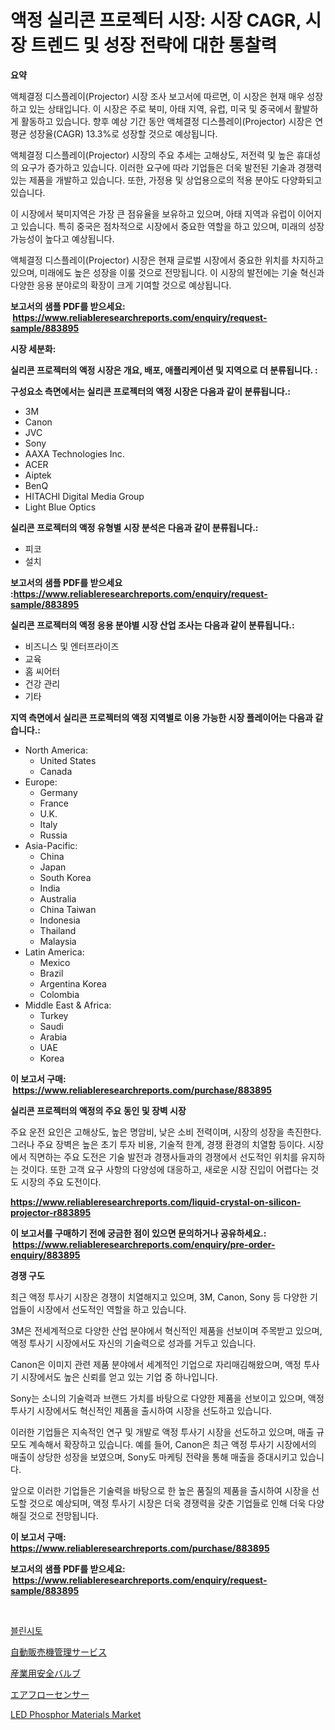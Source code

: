 <p><h1>액정 실리콘 프로젝터 시장: 시장 CAGR, 시장 트렌드 및 성장 전략에 대한 통찰력</h1></p><p><strong>요약</strong></p>
<p><p>액체결정 디스플레이(Projector) 시장 조사 보고서에 따르면, 이 시장은 현재 매우 성장하고 있는 상태입니다. 이 시장은 주로 북미, 아태 지역, 유럽, 미국 및 중국에서 활발하게 활동하고 있습니다. 향후 예상 기간 동안 액체결정 디스플레이(Projector) 시장은 연평균 성장율(CAGR) 13.3%로 성장할 것으로 예상됩니다.</p><p>액체결정 디스플레이(Projector) 시장의 주요 추세는 고해상도, 저전력 및 높은 휴대성의 요구가 증가하고 있습니다. 이러한 요구에 따라 기업들은 더욱 발전된 기술과 경쟁력 있는 제품을 개발하고 있습니다. 또한, 가정용 및 상업용으로의 적용 분야도 다양화되고 있습니다.</p><p>이 시장에서 북미지역은 가장 큰 점유율을 보유하고 있으며, 아태 지역과 유럽이 이어지고 있습니다. 특히 중국은 점차적으로 시장에서 중요한 역할을 하고 있으며, 미래의 성장 가능성이 높다고 예상됩니다.</p><p>액체결정 디스플레이(Projector) 시장은 현재 글로벌 시장에서 중요한 위치를 차지하고 있으며, 미래에도 높은 성장을 이룰 것으로 전망됩니다. 이 시장의 발전에는 기술 혁신과 다양한 응용 분야로의 확장이 크게 기여할 것으로 예상됩니다.</p></p>
<p><strong>보고서의 샘플 PDF를 받으세요: &nbsp;<a href="https://www.reliableresearchreports.com/enquiry/request-sample/883895">https://www.reliableresearchreports.com/enquiry/request-sample/883895</a></strong></p>
<p><strong>시장 세분화:</strong></p>
<p><strong> 실리콘 프로젝터의 액정 시장은 개요, 배포, 애플리케이션 및 지역으로 더 분류됩니다. :</strong></p>
<p><strong>구성요소 측면에서는 실리콘 프로젝터의 액정 시장은 다음과 같이 분류됩니다.:</strong></p>
<p><ul><li>3M</li><li>Canon</li><li>JVC</li><li>Sony</li><li>AAXA Technologies Inc.</li><li>ACER</li><li>Aiptek</li><li>BenQ</li><li>HITACHI Digital Media Group</li><li>Light Blue Optics</li></ul></p>
<p><strong> 실리콘 프로젝터의 액정 유형별 시장 분석은 다음과 같이 분류됩니다.:</strong></p>
<p><ul><li>피코</li><li>설치</li></ul></p>
<p><strong>보고서의 샘플 PDF를 받으세요 :<a href="https://www.reliableresearchreports.com/enquiry/request-sample/883895">https://www.reliableresearchreports.com/enquiry/request-sample/883895</a></strong></p>
<p><strong> 실리콘 프로젝터의 액정 응용 분야별 시장 산업 조사는 다음과 같이 분류됩니다.:</strong></p>
<p><ul><li>비즈니스 및 엔터프라이즈</li><li>교육</li><li>홈 씨어터</li><li>건강 관리</li><li>기타</li></ul></p>
<p><strong>지역 측면에서 실리콘 프로젝터의 액정 지역별로 이용 가능한 시장 플레이어는 다음과 같습니다.:</strong></p>
<p><ul>
    <li>
        North America:
        <ul>
            <li>United States</li>
            <li>Canada</li>
        </ul>
    </li>
    <li>
        Europe:
        <ul>
            <li>Germany</li>
            <li>France</li>
            <li>U.K.</li>
            <li>Italy</li>
            <li>Russia</li>
        </ul>
    </li>
    <li>
        Asia-Pacific:
        <ul>
            <li>China</li>
            <li>Japan</li>
            <li>South Korea</li>
            <li>India</li>
            <li>Australia</li>
            <li>China Taiwan</li>
            <li>Indonesia</li>
            <li>Thailand</li>
            <li>Malaysia</li>
        </ul>
    </li>
    <li>
        Latin America:
        <ul>
            <li>Mexico</li>
            <li>Brazil</li>
            <li>Argentina Korea</li>
            <li>Colombia</li>
        </ul>
    </li>
    <li>
        Middle East & Africa:
        <ul>
            <li>Turkey</li>
            <li>Saudi</li>
            <li>Arabia</li>
            <li>UAE</li>
            <li>Korea</li>
        </ul>
    </li>
    </ul></p>
<p><strong>이 보고서 구매: &nbsp;<a href="https://www.reliableresearchreports.com/purchase/883895">https://www.reliableresearchreports.com/purchase/883895</a></strong></p>
<p><strong>실리콘 프로젝터의 액정의 주요 동인 및 장벽 시장</strong></p>
<p><p>주요 운전 요인은 고해상도, 높은 명암비, 낮은 소비 전력이며, 시장의 성장을 촉진한다. 그러나 주요 장벽은 높은 초기 투자 비용, 기술적 한계, 경쟁 환경의 치열함 등이다. 시장에서 직면하는 주요 도전은 기술 발전과 경쟁사들과의 경쟁에서 선도적인 위치를 유지하는 것이다. 또한 고객 요구 사항의 다양성에 대응하고, 새로운 시장 진입이 어렵다는 것도 시장의 주요 도전이다.</p></p>
<p><strong><a href="https://www.reliableresearchreports.com/liquid-crystal-on-silicon-projector-r883895">https://www.reliableresearchreports.com/liquid-crystal-on-silicon-projector-r883895</a></strong></p>
<p><strong>이 보고서를 구매하기 전에 궁금한 점이 있으면 문의하거나 공유하세요.: &nbsp;<a href="https://www.reliableresearchreports.com/enquiry/pre-order-enquiry/883895">https://www.reliableresearchreports.com/enquiry/pre-order-enquiry/883895</a></strong></p>
<p><strong>경쟁 구도</strong></p>
<p><p>최근 액정 투사기 시장은 경쟁이 치열해지고 있으며, 3M, Canon, Sony 등 다양한 기업들이 시장에서 선도적인 역할을 하고 있습니다.</p><p>3M은 전세계적으로 다양한 산업 분야에서 혁신적인 제품을 선보이며 주목받고 있으며, 액정 투사기 시장에서도 자신의 기술력으로 성과를 거두고 있습니다.</p><p>Canon은 이미지 관련 제품 분야에서 세계적인 기업으로 자리매김해왔으며, 액정 투사기 시장에서도 높은 신뢰를 얻고 있는 기업 중 하나입니다.</p><p>Sony는 소니의 기술력과 브랜드 가치를 바탕으로 다양한 제품을 선보이고 있으며, 액정 투사기 시장에서도 혁신적인 제품을 출시하여 시장을 선도하고 있습니다.</p><p>이러한 기업들은 지속적인 연구 및 개발로 액정 투사기 시장을 선도하고 있으며, 매출 규모도 계속해서 확장하고 있습니다. 예를 들어, Canon은 최근 액정 투사기 시장에서의 매출이 상당한 성장을 보였으며, Sony도 마케팅 전략을 통해 매출을 증대시키고 있습니다.</p><p>앞으로 이러한 기업들은 기술력을 바탕으로 한 높은 품질의 제품을 출시하여 시장을 선도할 것으로 예상되며, 액정 투사기 시장은 더욱 경쟁력을 갖춘 기업들로 인해 더욱 다양해질 것으로 전망됩니다.</p></p>
<p><strong>이 보고서 구매: &nbsp; <a href="https://www.reliableresearchreports.com/purchase/883895">https://www.reliableresearchreports.com/purchase/883895</a></strong></p>
<p><strong>보고서의 샘플 PDF를 받으세요: &nbsp;<a href="https://www.reliableresearchreports.com/enquiry/request-sample/883895">https://www.reliableresearchreports.com/enquiry/request-sample/883895</a></strong><strong></strong></p>
<p>&nbsp;</p>
<p><p><a href="https://medium.com/@fosterfahey1971/blincyto-%EC%8B%9C%EC%9E%A5-%EB%B3%B4%EA%B3%A0%EC%84%9C%EB%8A%94-%EC%9D%B4-%EC%8B%9C%EC%9E%A5%EC%9D%98-%EC%B5%9C%EC%8B%A0-%ED%8A%B8%EB%A0%8C%EB%93%9C%EC%99%80-%EC%84%B1%EC%9E%A5-%EA%B8%B0%ED%9A%8C%EB%A5%BC-%EB%B3%B4%EC%97%AC%EC%A4%8D%EB%8B%88%EB%8B%A4-97e481d3c213">블린시토</a></p><p><a href="https://github.com/lily-u-genius/Market-Research-Report-List-1/blob/main/778367430165.md">自動販売機管理サービス</a></p><p><a href="https://github.com/sghwr779811674/Market-Research-Report-List-1/blob/main/841510630166.md">産業用安全バルブ</a></p><p><a href="https://medium.com/@estasprer20231/%E3%82%A8%E3%82%A2%E3%83%95%E3%83%AD%E3%83%BC%E3%82%BB%E3%83%B3%E3%82%B5%E3%83%BC%E3%83%9E%E3%83%BC%E3%82%B1%E3%83%83%E3%83%88-%E5%B8%82%E5%A0%B4cagr-%E5%B8%82%E5%A0%B4%E3%83%88%E3%83%AC%E3%83%B3%E3%83%89-%E6%88%90%E9%95%B7%E6%88%A6%E7%95%A5%E3%81%AB%E9%96%A2%E3%81%99%E3%82%8B%E6%B4%9E%E5%AF%9F-a28ac598a3f3">エアフローセンサー</a></p><p><a href="https://issuu.com/reportprime-2/docs/led-phosphor-materials-market-size-2030.pptx">LED Phosphor Materials Market</a></p></p>